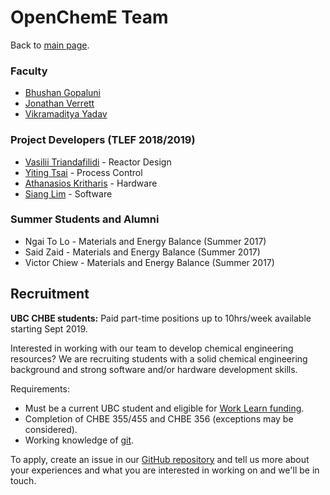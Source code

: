 # OpenChemE Team
Back to [main page](index.md).

### Faculty
- [Bhushan Gopaluni](http://dais.chbe.ubc.ca/)
- [Jonathan Verrett](http://www.chbe.ubc.ca/profile/jonathan-verrett/)
- [Vikramaditya Yadav](http://www.biofoundry.ca/)

### Project Developers (TLEF 2018/2019)
- [Vasilii Triandafilidi](https://www.linkedin.com/in/vtrianda/) - Reactor Design
- [Yiting Tsai](http://dais.chbe.ubc.ca/members/Yiting%20Tsai/) - Process Control
- [Athanasios Kritharis](https://www.linkedin.com/in/athanasios-kritharis-180693a5) - Hardware
- [Siang Lim](https://www.siang.ca) - Software

### Summer Students and Alumni
- Ngai To Lo - Materials and Energy Balance (Summer 2017)
- Said Zaid - Materials and Energy Balance (Summer 2017)
- Victor Chiew - Materials and Energy Balance (Summer 2017)

## Recruitment
**UBC CHBE students:** Paid part-time positions up to 10hrs/week available starting Sept 2019. 

Interested in working with our team to develop chemical engineering resources? We are recruiting students with a solid chemical engineering background and strong software and/or hardware development skills.

Requirements:
- Must be a current UBC student and eligible for [Work Learn funding](https://students.ubc.ca/career/campus-experiences/work-learn-program).
- Completion of CHBE 355/455 and CHBE 356 (exceptions may be considered).
- Working knowledge of [git](https://www.learnenough.com/git-tutorial).

To apply, create an issue in our [GitHub repository](https://github.com/OpenChemE/OpenChemE.github.io/issues) and tell us more about your experiences and what you are interested in working on and we'll be in touch.
